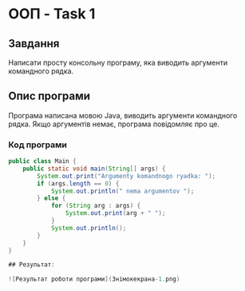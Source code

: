 # ООП - Task 1

## Завдання
Написати просту консольну програму, яка виводить аргументи командного рядка.

## Опис програми
Програма написана мовою Java, виводить аргументи командного рядка. Якщо аргументів немає, програма повідомляє про це.

### Код програми
```java
public class Main {
    public static void main(String[] args) {
        System.out.print("Argumenty komandnogo ryadka: ");
        if (args.length == 0) {
            System.out.println(" nema argumentov ");
        } else {
            for (String arg : args) {
                System.out.print(arg + " ");
            }
            System.out.println();
        }
    }
}

## Результат:

![Результат роботи програми](Знімокекрана-1.png)

